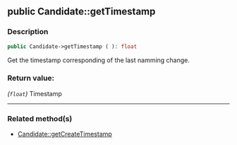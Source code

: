 ## public Candidate::getTimestamp

### Description    

```php
public Candidate->getTimestamp ( ): float
```

Get the timestamp corresponding of the last namming change.
    

### Return value:   

*(```float```)* Timestamp


---------------------------------------

### Related method(s)      

* [Candidate::getCreateTimestamp](/Docs/MethodsReferences/Candidate%20Class/public%20Candidate--getCreateTimestamp.md)    
